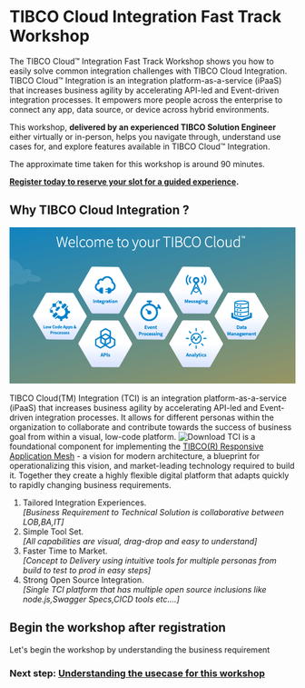 # TIBCO Cloud Integration Fast Track Workshop

The TIBCO Cloud™ Integration Fast Track Workshop shows you how to easily solve common integration challenges with TIBCO Cloud Integration. TIBCO Cloud™ Integration is an integration platform-as-a-service (iPaaS) that increases business agility by accelerating API-led and Event-driven integration processes. It empowers more people across the enterprise to connect any app, data source, or device across hybrid environments.

This workshop, **delivered by an experienced TIBCO Solution Engineer** either virtually or in-person, helps you navigate through, understand use cases for, and explore features available in TIBCO Cloud™ Integration.

The approximate time taken for this workshop is around 90 minutes.

**[Register today to reserve your slot for a guided experience](https://www.tibco.com/tibco-cloud-integration-workshop).**

## Why TIBCO Cloud Integration ?

![Download](/images/TCI_landing_page.png)

TIBCO Cloud(TM) Integration (TCI) is an integration platform-as-a-service (iPaaS) that increases business agility by accelerating API-led and Event-driven integration processes. It allows for different personas within the organization to collaborate and contribute towards the success of business goal from within a visual, low-code platform.
![Download](/images/TCI_IntroPage.png)
TCI is a foundational component for implementing the [TIBCO(R) Responsive Application Mesh](https://www.tibco.com/resources/demand-webinar/tibco-responsive-application-mesh) - a vision for modern architecture, a blueprint for operationalizing this vision, and market-leading technology required to build it. Together they create a highly flexible digital platform that adapts quickly to rapidly changing business requirements.

1) Tailored Integration Experiences.  
*[Business Requirement to Technical Solution is collaborative between LOB,BA,IT]*
2) Simple Tool Set.  
*[All capabilities are visual, drag-drop and easy to understand]*
3) Faster Time to Market.  
*[Concept to Delivery using intuitive tools for multiple personas from build to test to prod in easy steps]*
4) Strong Open Source Integration.  
*[Single TCI platform that has multiple open source inclusions like node.js,Swagger Specs,CICD tools etc....]*

## Begin the workshop after registration

Let's begin the workshop by understanding the business requirement
### Next step: [Understanding the usecase for this workshop](UseCaseDetails.md)
